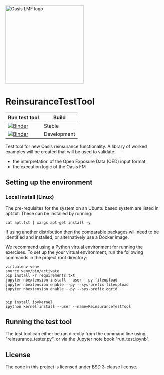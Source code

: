 <img src="https://oasislmf.org/packages/oasis_theme_package/themes/oasis_theme/assets/src/oasis-lmf-colour.png" alt="Oasis LMF logo" width="250"/>

# ReinsuranceTestTool
| Run test tool   | Build |
|--------------|-------|
| [![Binder](https://mybinder.org/badge.svg)](https://mybinder.org/v2/gh/OasisLMF/ReinsuranceTestTool/master) | Stable |
| [![Binder](https://mybinder.org/badge.svg)](https://mybinder.org/v2/gh/OasisLMF/ReinsuranceTestTool/dev) | Development |

Test tool for new Oasis reinsurance functionality.
A library of worked examples will be created that will be used to validate:
* the interpretation of the Open Exposure Data (OED) input format
* the execution logic of the Oasis FM

## Setting up the environment

### Local install (Linux)

The pre-requisites for the system on an Ubuntu based system are listed in apt.txt. These can be installed by running:

```
cat apt.txt | xargs apt-get install -y
```

If using another distribution then the comparable packages will need to be identified and installed, or alternatively use a Docker image.

We recommend using a Python virtual environment for running the exercises. To set up the your virtual environment, run the following commands in the project root directory:

```
virtualenv venv
source venv/bin/activate
pip install -r requirements.txt
jupyter nbextension install --user --py fileupload
jupyter nbextension enable --py --sys-prefix fileupload
jupyter nbextension enable --py --sys-prefix qgrid


pip install ipykernel
ipython kernel install --user --name=ReinsuranceTestTool
```

## Running the test tool
The test tool can either be ran directly from the command line using "reinsurance_tester.py", or via the Jupyter note book "run_test.ipynb".

## License
The code in this project is licensed under BSD 3-clause license.

